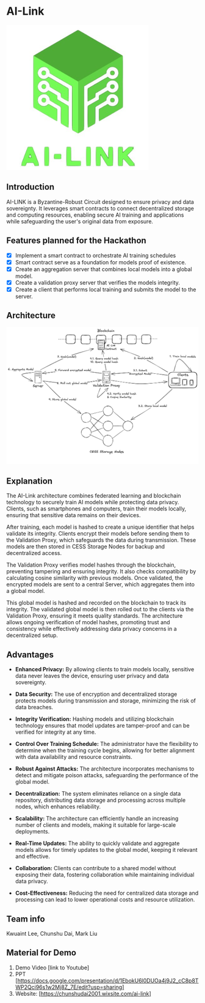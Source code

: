 # AI-Link

![logo](doc/logo.png)

## Introduction
AI-LINK is a Byzantine-Robust Circuit designed to ensure privacy and data sovereignty. It leverages smart contracts to connect decentralized storage and computing resources, enabling secure AI training and applications while safeguarding the user's original data from exposure.

## Features planned for the Hackathon

- [x] Implement a smart contract to orchestrate AI training schedules 
- [X] Smart contract serve as a foundation for models proof of existence.
- [x] Create an aggregation server that combines local models into a global model.
- [x] Create a validation proxy server that verifies the models integrity.
- [x] Create a client that performs local training and submits the model to the server.

## Architecture
![Architecture](doc/AI-Link_Hackathon.png)

## Explanation
The AI-Link architecture combines federated learning and blockchain technology to securely train AI models while protecting data privacy. Clients, such as smartphones and computers, train their models locally, ensuring that sensitive data remains on their devices.

After training, each model is hashed to create a unique identifier that helps validate its integrity. Clients encrypt their models before sending them to the Validation Proxy, which safeguards the data during transmission. These models are then stored in CESS Storage Nodes for backup and decentralized access.

The Validation Proxy verifies model hashes through the blockchain, preventing tampering and ensuring integrity. It also checks compatibility by calculating cosine similarity with previous models. Once validated, the encrypted models are sent to a central Server, which aggregates them into a global model.

This global model is hashed and recorded on the blockchain to track its integrity. The validated global model is then rolled out to the clients via the Validation Proxy, ensuring it meets quality standards. The architecture allows ongoing verification of model hashes, promoting trust and consistency while effectively addressing data privacy concerns in a decentralized setup.

## Advantages
- **Enhanced Privacy:** By allowing clients to train models locally, sensitive data never leaves the device, ensuring user privacy and data sovereignty.

- **Data Security:** The use of encryption and decentralized storage protects models during transmission and storage, minimizing the risk of data breaches.

- **Integrity Verification:** Hashing models and utilizing blockchain technology ensures that model updates are tamper-proof and can be verified for integrity at any time.
  
- **Control Over Training Schedule:** The administrator have the flexibility to determine when the training cycle begins, allowing for better alignment with data availability and resource constraints.

- **Robust Against Attacks:** The architecture incorporates mechanisms to detect and mitigate poison attacks, safeguarding the performance of the global model.

- **Decentralization:** The system eliminates reliance on a single data repository, distributing data storage and processing across multiple nodes, which enhances reliability.

- **Scalability:** The architecture can efficiently handle an increasing number of clients and models, making it suitable for large-scale deployments.

- **Real-Time Updates:** The ability to quickly validate and aggregate models allows for timely updates to the global model, keeping it relevant and effective.

- **Collaboration:** Clients can contribute to a shared model without exposing their data, fostering collaboration while maintaining individual data privacy.

- **Cost-Effectiveness:** Reducing the need for centralized data storage and processing can lead to lower operational costs and resource utilization.

## Team info
Kwuaint Lee, Chunshu Dai, Mark Liu

## Material for Demo
1. Demo Video [link to Youtube]
2. PPT [https://docs.google.com/presentation/d/1EbokU6l0DUOa4j9J2_cC8p8TWP2Qci96s1w2Mj8Z_7E/edit?usp=sharing]
3. Website: [https://chunshudai2001.wixsite.com/ai-link]
